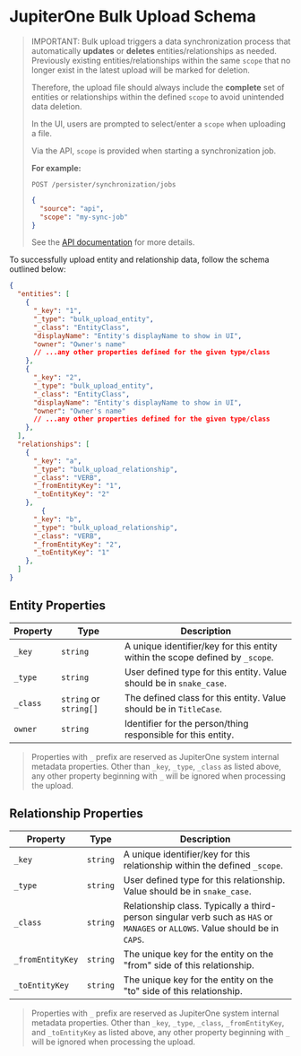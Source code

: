 # JupiterOne Bulk Upload Schema

> IMPORTANT: Bulk upload triggers a data synchronization process that automatically **updates** or **deletes** entities/relationships as needed. Previously existing entities/relationships within the same `scope` that no longer exist in the latest upload will be marked for deletion. 
>
> Therefore, the upload file should always include the **complete** set of entities or relationships within the defined `scope` to avoid unintended data deletion.
>
> In the UI, users are prompted to select/enter a `scope` when uploading a file.
>
> Via the API, `scope` is provided when starting a synchronization job.
>
> **For example:**
>
> ```text
> POST /persister/synchronization/jobs
> ```
>
> ```json
> {
>   "source": "api",
>   "scope": "my-sync-job"
> }
> ```
>
> See the [API documentation](./jupiterone-api.md#entityandrelationshipsynchronization) for more details.

To successfully upload entity and relationship data, follow the schema outlined below:

```json
{
  "entities": [
    {
      "_key": "1",
      "_type": "bulk_upload_entity",
      "_class": "EntityClass",
      "displayName": "Entity's displayName to show in UI",
      "owner": "Owner's name"
      // ...any other properties defined for the given type/class
    },
    {
      "_key": "2",
      "_type": "bulk_upload_entity",
      "_class": "EntityClass",
      "displayName": "Entity's displayName to show in UI",
      "owner": "Owner's name"
      // ...any other properties defined for the given type/class
    },
  ],
  "relationships": [
    {
      "_key": "a",
      "_type": "bulk_upload_relationship",
      "_class": "VERB",
      "_fromEntityKey": "1",
      "_toEntityKey": "2"
    },
        {
      "_key": "b",
      "_type": "bulk_upload_relationship",
      "_class": "VERB",
      "_fromEntityKey": "2",
      "_toEntityKey": "1"
    },
  ]
}
```

## Entity Properties

| Property | Type                   | Description                              |
| -------- | ---------------------- | ---------------------------------------- |
| `_key`   | `string`               | A unique identifier/key for this entity within the scope defined by `_scope`. |
| `_type`  | `string`               | User defined type for this entity. Value should be in `snake_case`. |
| `_class` | `string` or `string[]` | The defined class for this entity. Value should be in `TitleCase`. |
| `owner`  | `string`               | Identifier for the person/thing responsible for this entity. |

> Properties with `_` prefix are reserved as JupiterOne system internal metadata properties. Other than `_key`, `_type`, `_class` as listed above, any other property beginning with `_` will be ignored when processing the upload.

## Relationship Properties

| Property         | Type     | Description                              |
| ---------------- | -------- | ---------------------------------------- |
| `_key`           | `string` | A unique identifier/key for this relationship within the defined `_scope`. |
| `_type`          | `string` | User defined type for this relationship. Value should be in `snake_case`. |
| `_class`         | `string` | Relationship class. Typically a third-person singular verb such as `HAS` or `MANAGES` or `ALLOWS`. Value should be in `CAPS`. |
| `_fromEntityKey` | `string` | The unique key for the entity on the "from" side of this relationship. |
| `_toEntityKey`   | `string` | The unique key for the entity on the "to" side of this relationship. |

> Properties with `_` prefix are reserved as JupiterOne system internal metadata properties. Other than `_key`, `_type`, `_class`, `_fromEntityKey`, and `_toEntityKey` as listed above, any other property beginning with `_` will be ignored when processing the upload.
